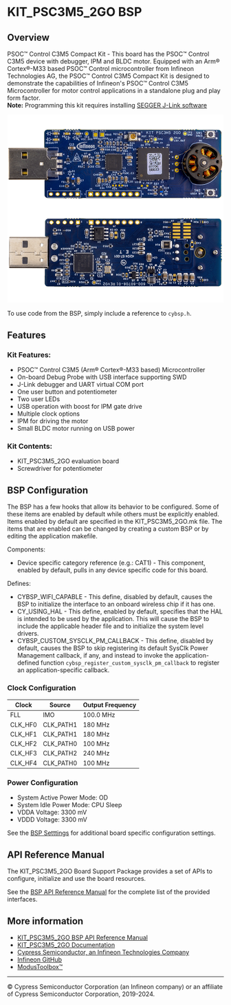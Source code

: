 # KIT_PSC3M5_2GO BSP

## Overview

PSOC™ Control C3M5 Compact Kit - This board has the PSOC™ Control C3M5 device with debugger, IPM and BLDC motor.     Equipped with an Arm® Cortex®-M33 based PSOC™ Control microcontroller from Infineon Technologies AG,     the PSOC™ Control C3M5 Compact Kit is designed to demonstrate the capabilities of Infineon's PSOC™ Control C3M5     Microcontroller for motor control applications in a standalone plug and play form factor.     
**Note:**
Programming this kit requires installing 
[SEGGER J-Link software](https://www.segger.com/downloads/jlink/#J-LinkSoftwareAndDocumentationPack)

![](docs/html/board.png)

To use code from the BSP, simply include a reference to `cybsp.h`.

## Features

### Kit Features:

* PSOC™ Control C3M5 (Arm® Cortex®-M33 based) Microcontroller
* On-board Debug Probe with USB interface supporting SWD 
* J-Link debugger and UART virtual COM port
* One user button and potentiometer
* Two user LEDs
* USB operation with boost for IPM gate drive
* Multiple clock options
* IPM for driving the motor
* Small BLDC motor running on USB power

### Kit Contents:

* KIT_PSC3M5_2GO evaluation board
* Screwdriver for potentiometer

## BSP Configuration

The BSP has a few hooks that allow its behavior to be configured. Some of these items are enabled by default while others must be explicitly enabled. Items enabled by default are specified in the KIT_PSC3M5_2GO.mk file. The items that are enabled can be changed by creating a custom BSP or by editing the application makefile.

Components:
* Device specific category reference (e.g.: CAT1) - This component, enabled by default, pulls in any device specific code for this board.

Defines:
* CYBSP_WIFI_CAPABLE - This define, disabled by default, causes the BSP to initialize the interface to an onboard wireless chip if it has one.
* CY_USING_HAL - This define, enabled by default, specifies that the HAL is intended to be used by the application. This will cause the BSP to include the applicable header file and to initialize the system level drivers.
* CYBSP_CUSTOM_SYSCLK_PM_CALLBACK - This define, disabled by default, causes the BSP to skip registering its default SysClk Power Management callback, if any, and instead to invoke the application-defined function `cybsp_register_custom_sysclk_pm_callback` to register an application-specific callback.

### Clock Configuration

| Clock    | Source    | Output Frequency |
|----------|-----------|------------------|
| FLL      | IMO       | 100.0 MHz        |
| CLK_HF0  | CLK_PATH1 | 180 MHz          |
| CLK_HF1  | CLK_PATH1 | 180 MHz          |
| CLK_HF2  | CLK_PATH0 | 100 MHz          |
| CLK_HF3  | CLK_PATH2 | 240 MHz          |
| CLK_HF4  | CLK_PATH0 | 100 MHz          |

### Power Configuration

* System Active Power Mode: OD
* System Idle Power Mode: CPU Sleep 
* VDDA Voltage: 3300 mV
* VDDD Voltage: 3300 mV

See the [BSP Setttings][settings] for additional board specific configuration settings.

## API Reference Manual

The KIT_PSC3M5_2GO Board Support Package provides a set of APIs to configure, initialize and use the board resources.

See the [BSP API Reference Manual][api] for the complete list of the provided interfaces.

## More information
* [KIT_PSC3M5_2GO BSP API Reference Manual][api]
* [KIT_PSC3M5_2GO Documentation](http://www.infineon.com/KIT_PSC3M5_2GO)
* [Cypress Semiconductor, an Infineon Technologies Company](http://www.cypress.com)
* [Infineon GitHub](https://github.com/infineon)
* [ModusToolbox™](https://www.cypress.com/products/modustoolbox-software-environment)

[api]: https://infineon.github.io/TARGET_KIT_PSC3M5_2GO/html/modules.html
[settings]: https://infineon.github.io/TARGET_KIT_PSC3M5_2GO/html/md_bsp_settings.html

---
© Cypress Semiconductor Corporation (an Infineon company) or an affiliate of Cypress Semiconductor Corporation, 2019-2024.